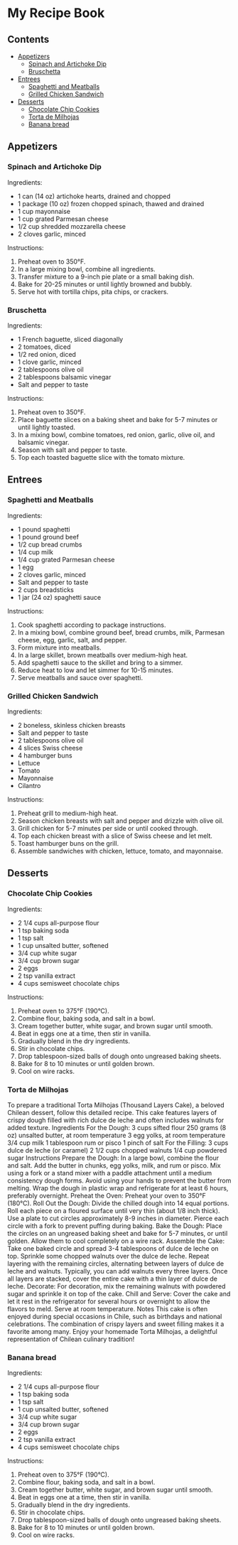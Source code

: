# My Recipe Book

## Contents

- [Appetizers](#appetizers)
  - [Spinach and Artichoke Dip](#spinach-and-artichoke-dip)
  - [Bruschetta](#bruschetta)
- [Entrees](#entrees)
  - [Spaghetti and Meatballs](#spaghetti-and-meatballs)
  - [Grilled Chicken Sandwich](#grilled-chicken-sandwich)
- [Desserts](#desserts)
  - [Chocolate Chip Cookies](#chocolate-chip-cookies)
  - [Torta de Milhojas](#torta-de-milhojas)
  - [Banana bread](#banana-bread)

## Appetizers

### Spinach and Artichoke Dip

Ingredients:

- 1 can (14 oz) artichoke hearts, drained and chopped
- 1 package (10 oz) frozen chopped spinach, thawed and drained
- 1 cup mayonnaise
- 1 cup grated Parmesan cheese
- 1/2 cup shredded mozzarella cheese
- 2 cloves garlic, minced

Instructions:

1. Preheat oven to 350°F.
2. In a large mixing bowl, combine all ingredients.
3. Transfer mixture to a 9-inch pie plate or a small baking dish.
4. Bake for 20-25 minutes or until lightly browned and bubbly.
5. Serve hot with tortilla chips, pita chips, or crackers.

### Bruschetta

Ingredients:

- 1 French baguette, sliced diagonally
- 2 tomatoes, diced
- 1/2 red onion, diced
- 1 clove garlic, minced
- 2 tablespoons olive oil
- 2 tablespoons balsamic vinegar
- Salt and pepper to taste

Instructions:

1. Preheat oven to 350°F.
2. Place baguette slices on a baking sheet and bake for 5-7 minutes or until lightly toasted.
3. In a mixing bowl, combine tomatoes, red onion, garlic, olive oil, and balsamic vinegar.
4. Season with salt and pepper to taste.
5. Top each toasted baguette slice with the tomato mixture.

## Entrees

### Spaghetti and Meatballs

Ingredients:

- 1 pound spaghetti
- 1 pound ground beef
- 1/2 cup bread crumbs
- 1/4 cup milk
- 1/4 cup grated Parmesan cheese
- 1 egg
- 2 cloves garlic, minced
- Salt and pepper to taste
- 2 cups breadsticks
- 1 jar (24 oz) spaghetti sauce

Instructions:

1. Cook spaghetti according to package instructions.
2. In a mixing bowl, combine ground beef, bread crumbs, milk, Parmesan cheese, egg, garlic, salt, and pepper.
3. Form mixture into meatballs.
4. In a large skillet, brown meatballs over medium-high heat.
5. Add spaghetti sauce to the skillet and bring to a simmer.
6. Reduce heat to low and let simmer for 10-15 minutes.
7. Serve meatballs and sauce over spaghetti.

### Grilled Chicken Sandwich

Ingredients:

- 2 boneless, skinless chicken breasts
- Salt and pepper to taste
- 2 tablespoons olive oil
- 4 slices Swiss cheese
- 4 hamburger buns
- Lettuce
- Tomato
- Mayonnaise
- Cilantro

Instructions:

1. Preheat grill to medium-high heat.
2. Season chicken breasts with salt and pepper and drizzle with olive oil.
3. Grill chicken for 5-7 minutes per side or until cooked through.
4. Top each chicken breast with a slice of Swiss cheese and let melt.
5. Toast hamburger buns on the grill.
6. Assemble sandwiches with chicken, lettuce, tomato, and mayonnaise.

## Desserts

### Chocolate Chip Cookies

Ingredients:

- 2 1/4 cups all-purpose flour
- 1 tsp baking soda
- 1 tsp salt
- 1 cup unsalted butter, softened
- 3/4 cup white sugar
- 3/4 cup brown sugar
- 2 eggs
- 2 tsp vanilla extract
- 4 cups semisweet chocolate chips

Instructions:

1. Preheat oven to 375°F (190°C).
2. Combine flour, baking soda, and salt in a bowl.
3. Cream together butter, white sugar, and brown sugar until smooth.
4. Beat in eggs one at a time, then stir in vanilla.
5. Gradually blend in the dry ingredients.
6. Stir in chocolate chips.
7. Drop tablespoon-sized balls of dough onto ungreased baking sheets.
8. Bake for 8 to 10 minutes or until golden brown.
9. Cool on wire racks.

### Torta de Milhojas

To prepare a traditional Torta Milhojas (Thousand Layers Cake), a beloved Chilean dessert, follow this detailed recipe. This cake features layers of crispy dough filled with rich dulce de leche and often includes walnuts for added texture.
Ingredients
For the Dough:
3 cups sifted flour
250 grams (8 oz) unsalted butter, at room temperature
3 egg yolks, at room temperature
3/4 cup milk
1 tablespoon rum or pisco
1 pinch of salt
For the Filling:
3 cups dulce de leche (or caramel)
2 1/2 cups chopped walnuts
1/4 cup powdered sugar
Instructions
Prepare the Dough:
In a large bowl, combine the flour and salt. Add the butter in chunks, egg yolks, milk, and rum or pisco. Mix using a fork or a stand mixer with a paddle attachment until a medium consistency dough forms. Avoid using your hands to prevent the butter from melting.
Wrap the dough in plastic wrap and refrigerate for at least 6 hours, preferably overnight.
Preheat the Oven:
Preheat your oven to 350°F (180°C).
Roll Out the Dough:
Divide the chilled dough into 14 equal portions. Roll each piece on a floured surface until very thin (about 1/8 inch thick). Use a plate to cut circles approximately 8-9 inches in diameter.
Pierce each circle with a fork to prevent puffing during baking.
Bake the Dough:
Place the circles on an ungreased baking sheet and bake for 5-7 minutes, or until golden. Allow them to cool completely on a wire rack.
Assemble the Cake:
Take one baked circle and spread 3-4 tablespoons of dulce de leche on top. Sprinkle some chopped walnuts over the dulce de leche.
Repeat layering with the remaining circles, alternating between layers of dulce de leche and walnuts. Typically, you can add walnuts every three layers.
Once all layers are stacked, cover the entire cake with a thin layer of dulce de leche.
Decorate:
For decoration, mix the remaining walnuts with powdered sugar and sprinkle it on top of the cake.
Chill and Serve:
Cover the cake and let it rest in the refrigerator for several hours or overnight to allow the flavors to meld. Serve at room temperature.
Notes
This cake is often enjoyed during special occasions in Chile, such as birthdays and national celebrations. The combination of crispy layers and sweet filling makes it a favorite among many.
Enjoy your homemade Torta Milhojas, a delightful representation of Chilean culinary tradition!

### Banana bread

Ingredients:

- 2 1/4 cups all-purpose flour
- 1 tsp baking soda
- 1 tsp salt
- 1 cup unsalted butter, softened
- 3/4 cup white sugar
- 3/4 cup brown sugar
- 2 eggs
- 2 tsp vanilla extract
- 4 cups semisweet chocolate chips

Instructions:

1. Preheat oven to 375°F (190°C).
2. Combine flour, baking soda, and salt in a bowl.
3. Cream together butter, white sugar, and brown sugar until smooth.
4. Beat in eggs one at a time, then stir in vanilla.
5. Gradually blend in the dry ingredients.
6. Stir in chocolate chips.
7. Drop tablespoon-sized balls of dough onto ungreased baking sheets.
8. Bake for 8 to 10 minutes or until golden brown.
9. Cool on wire racks.

